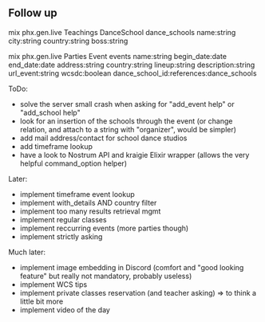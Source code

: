 Follow up
----------

mix phx.gen.live Teachings DanceSchool dance_schools name:string city:string country:string boss:string

mix phx.gen.live Parties Event events name:string begin_date:date end_date:date address:string country:string lineup:string description:string url_event:string wcsdc:boolean dance_school_id:references:dance_schools



ToDo: 
- solve the server small crash when asking for "add_event help" or "add_school help"
- look for an insertion of the schools through the event (or change relation, and attach to a string with "organizer", would be simpler)
- add mail address/contact for school dance studios
- add timeframe lookup
- have a look to Nostrum API and kraigie Elixir wrapper (allows the very helpful command_option helper)

Later: 
- implement timeframe event lookup
- implement with_details AND country filter
- implement too many results retrieval mgmt
- implement regular classes
- implement reccurring events (more parties though)
- implement strictly asking

Much later:
- implement image embedding in Discord (comfort and "good looking feature" but really not mandatory, probably useless)
- implement WCS tips
- implement private classes reservation (and teacher asking) => to think a little bit more
- implement video of the day

